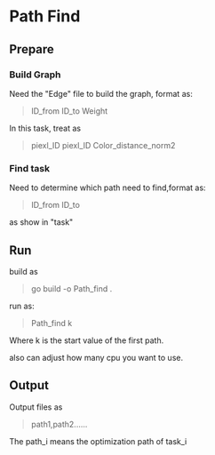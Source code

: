 # Path Find
## Prepare
### Build Graph
Need the "Edge" file to build the graph, format as:
> ID_from ID_to Weight

In this task, treat as 
> piexl_ID piexl_ID Color_distance_norm2

### Find task
Need to determine which path need to find,format as:
> ID_from ID_to

as show in "task"
## Run
build as
> go build -o Path_find . 

run as:
> Path_find k

Where k is the start value of the first path.

also can adjust how many cpu you want to use.

## Output
Output files as
> path1,path2......

The path_i means the optimization path of task_i


